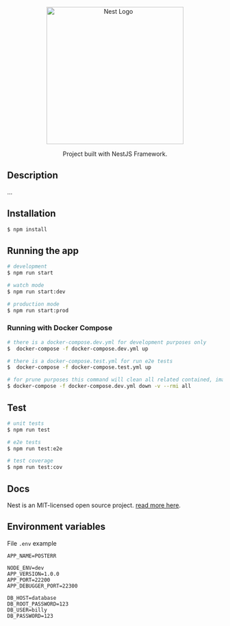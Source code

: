 <p align="center">
  <a href="http://nestjs.com/" target="blank"><img src="https://nestjs.com/img/logo_text.svg" width="320" alt="Nest Logo" /></a>
</p>

[circleci-image]: https://img.shields.io/circleci/build/github/nestjs/nest/master?token=abc123def456

[circleci-url]: https://circleci.com/gh/nestjs/nest

<p align="center">Project built with NestJS Framework.</p>

## Description
...
## Installation

```bash
$ npm install
```

## Running the app

```bash
# development
$ npm run start

# watch mode
$ npm run start:dev

# production mode
$ npm run start:prod

```

### Running with Docker Compose
```bash
# there is a docker-compose.dev.yml for development purposes only
$  docker-compose -f docker-compose.dev.yml up

# there is a docker-compose.test.yml for run e2e tests
$  docker-compose -f docker-compose.test.yml up

# for prune purposes this command will clean all related contained, image and volume for this project only
$ docker-compose -f docker-compose.dev.yml down -v --rmi all
```

## Test

```bash
# unit tests
$ npm run test

# e2e tests
$ npm run test:e2e

# test coverage
$ npm run test:cov
```

## Docs

Nest is an MIT-licensed open source project. [read more here](https://docs.nestjs.com/support).

## Environment variables

File `.env` example

```text
APP_NAME=POSTERR

NODE_ENV=dev
APP_VERSION=1.0.0
APP_PORT=22200
APP_DEBUGGER_PORT=22300

DB_HOST=database
DB_ROOT_PASSWORD=123
DB_USER=billy
DB_PASSWORD=123
